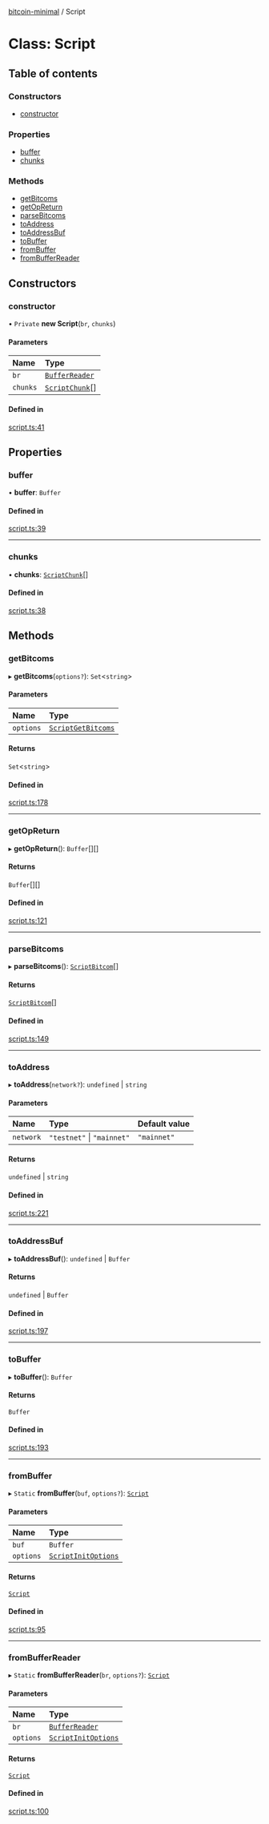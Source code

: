 [bitcoin-minimal](../README.md) / Script

# Class: Script

## Table of contents

### Constructors

- [constructor](Script.md#constructor)

### Properties

- [buffer](Script.md#buffer)
- [chunks](Script.md#chunks)

### Methods

- [getBitcoms](Script.md#getbitcoms)
- [getOpReturn](Script.md#getopreturn)
- [parseBitcoms](Script.md#parsebitcoms)
- [toAddress](Script.md#toaddress)
- [toAddressBuf](Script.md#toaddressbuf)
- [toBuffer](Script.md#tobuffer)
- [fromBuffer](Script.md#frombuffer)
- [fromBufferReader](Script.md#frombufferreader)

## Constructors

### constructor

• `Private` **new Script**(`br`, `chunks`)

#### Parameters

| Name | Type |
| :------ | :------ |
| `br` | [`BufferReader`](utils.BufferReader.md) |
| `chunks` | [`ScriptChunk`](../interfaces/ScriptChunk.md)[] |

#### Defined in

[script.ts:41](https://github.com/mainnet-pat/bitcoin-minimal/blob/master/src/script.ts#L41)

## Properties

### buffer

• **buffer**: `Buffer`

#### Defined in

[script.ts:39](https://github.com/mainnet-pat/bitcoin-minimal/blob/master/src/script.ts#L39)

___

### chunks

• **chunks**: [`ScriptChunk`](../interfaces/ScriptChunk.md)[]

#### Defined in

[script.ts:38](https://github.com/mainnet-pat/bitcoin-minimal/blob/master/src/script.ts#L38)

## Methods

### getBitcoms

▸ **getBitcoms**(`options?`): `Set`<`string`\>

#### Parameters

| Name | Type |
| :------ | :------ |
| `options` | [`ScriptGetBitcoms`](../interfaces/ScriptGetBitcoms.md) |

#### Returns

`Set`<`string`\>

#### Defined in

[script.ts:178](https://github.com/mainnet-pat/bitcoin-minimal/blob/master/src/script.ts#L178)

___

### getOpReturn

▸ **getOpReturn**(): `Buffer`[][]

#### Returns

`Buffer`[][]

#### Defined in

[script.ts:121](https://github.com/mainnet-pat/bitcoin-minimal/blob/master/src/script.ts#L121)

___

### parseBitcoms

▸ **parseBitcoms**(): [`ScriptBitcom`](../README.md#scriptbitcom)[]

#### Returns

[`ScriptBitcom`](../README.md#scriptbitcom)[]

#### Defined in

[script.ts:149](https://github.com/mainnet-pat/bitcoin-minimal/blob/master/src/script.ts#L149)

___

### toAddress

▸ **toAddress**(`network?`): `undefined` \| `string`

#### Parameters

| Name | Type | Default value |
| :------ | :------ | :------ |
| `network` | ``"testnet"`` \| ``"mainnet"`` | `"mainnet"` |

#### Returns

`undefined` \| `string`

#### Defined in

[script.ts:221](https://github.com/mainnet-pat/bitcoin-minimal/blob/master/src/script.ts#L221)

___

### toAddressBuf

▸ **toAddressBuf**(): `undefined` \| `Buffer`

#### Returns

`undefined` \| `Buffer`

#### Defined in

[script.ts:197](https://github.com/mainnet-pat/bitcoin-minimal/blob/master/src/script.ts#L197)

___

### toBuffer

▸ **toBuffer**(): `Buffer`

#### Returns

`Buffer`

#### Defined in

[script.ts:193](https://github.com/mainnet-pat/bitcoin-minimal/blob/master/src/script.ts#L193)

___

### fromBuffer

▸ `Static` **fromBuffer**(`buf`, `options?`): [`Script`](Script.md)

#### Parameters

| Name | Type |
| :------ | :------ |
| `buf` | `Buffer` |
| `options` | [`ScriptInitOptions`](../interfaces/ScriptInitOptions.md) |

#### Returns

[`Script`](Script.md)

#### Defined in

[script.ts:95](https://github.com/mainnet-pat/bitcoin-minimal/blob/master/src/script.ts#L95)

___

### fromBufferReader

▸ `Static` **fromBufferReader**(`br`, `options?`): [`Script`](Script.md)

#### Parameters

| Name | Type |
| :------ | :------ |
| `br` | [`BufferReader`](utils.BufferReader.md) |
| `options` | [`ScriptInitOptions`](../interfaces/ScriptInitOptions.md) |

#### Returns

[`Script`](Script.md)

#### Defined in

[script.ts:100](https://github.com/mainnet-pat/bitcoin-minimal/blob/master/src/script.ts#L100)
